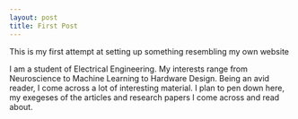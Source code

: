 ```yaml
---
layout: post
title: First Post
---
```


This is my first attempt at setting up something resembling my own website  


I am a student of Electrical Engineering. My interests range from Neuroscience to Machine Learning to Hardware Design. 
Being an avid reader, I come across a lot of interesting material. 
I plan to pen down here, my exegeses of the articles and research papers I come across and read about. 


